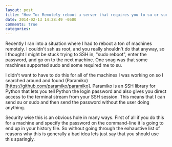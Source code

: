 ```yaml
---
layout: post
title: "How To: Remotely reboot a server that requires you to su or sudo"
date: 2014-02-13 14:28:49 -0500
comments: true
categories: 
---
```

Recently I ran into a situation where I had to reboot a ton of machines remotely.  I couldn't ssh as root, and you really shouldn't do that anyway, so I thought I might be stuck trying to SSH in, "sudo reboot", enter the password, and go on to the next machine.  One snag was that some machines supported sudo and some required me to su.

I didn't want to have to do this for all of the machines I was working on so I searched around and found (Paramiko)[https://github.com/paramiko/paramiko].  Paramiko is an SSH library for Python that lets you tell Python the login password and also gives you direct access to the terminal stream from your SSH session.  This means that I can send su or sudo and then send the password without the user doing anything.

Security wise this is an obvious hole in many ways.  First of all if you do this for a machine and specify the password on the command-line it is going to end up in your history file.  So without going through the exhaustive list of reasons why this is generally a bad idea lets just say that you should use this sparingly.

